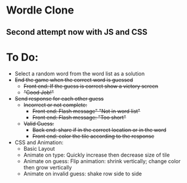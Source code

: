 # Wordle Clone
## Second attempt now with JS and CSS

# To Do:
- Select a random word from the word list as a solution
- ~~End the game when the correct word is guessed~~
    - ~~Front end: If the guess is correct show a victory screen~~
    - ~~"Good Job!"~~
- ~~Send response for each other guess~~
    - ~~Incorrect or not complete:~~
        - ~~Front end: Flash message" "Not in word list"~~
        - ~~Front end: Flash message: "Too short"~~
    - ~~Valid Guess:~~
        - ~~Back end: share if in the correct location or in the word~~
        - ~~Front end: color the tile according to the response~~
- CSS and Animation:
    - Basic Layout
    - Animate on type: Quickly increase then decrease size of tile
    - Animate on guess: Flip animation: shrink vertically; change color then grow vertically
    - Animate on invalid guess: shake row side to side